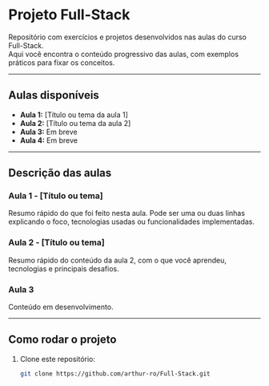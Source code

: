 # Projeto Full-Stack

Repositório com exercícios e projetos desenvolvidos nas aulas do curso Full-Stack.  
Aqui você encontra o conteúdo progressivo das aulas, com exemplos práticos para fixar os conceitos.

---

## Aulas disponíveis

- **Aula 1:** [Título ou tema da aula 1]  
- **Aula 2:** [Título ou tema da aula 2]  
- **Aula 3:** Em breve  
- **Aula 4:** Em breve  

---

## Descrição das aulas

### Aula 1 - [Título ou tema]
Resumo rápido do que foi feito nesta aula. Pode ser uma ou duas linhas explicando o foco, tecnologias usadas ou funcionalidades implementadas.

### Aula 2 - [Título ou tema]
Resumo rápido do conteúdo da aula 2, com o que você aprendeu, tecnologias e principais desafios.

### Aula 3
Conteúdo em desenvolvimento.

---

## Como rodar o projeto

1. Clone este repositório:  
   ```bash
   git clone https://github.com/arthur-ro/Full-Stack.git
